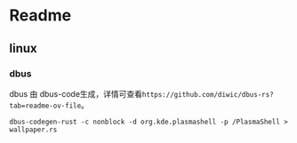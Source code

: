 # Readme

## linux
### dbus
dbus 由 dbus-code生成，详情可查看`https://github.com/diwic/dbus-rs?tab=readme-ov-file`。
```shell
dbus-codegen-rust -c nonblock -d org.kde.plasmashell -p /PlasmaShell > wallpaper.rs
```